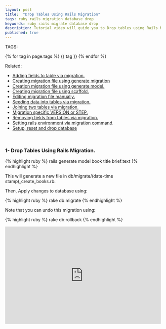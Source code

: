 ```yaml
---
layout: post
title:  "Drop Tables Using Rails Migration"
tags: ruby rails migration database drop 
keywords: ruby rails migrate database drop
description: Tutorial video will guide you to Drop tables using Rails Migration.
published: true
---
```


   TAGS:
   
   {% for tag in page.tags %} {{ tag }} {% endfor %}

Related:
<ul>
<li><a href="/2016/04/28/adding_fields_to_table_via_migration.html">Adding fields to table via migration.</a></li>
<li><a href="/2016/04/28/creating_migrating_file_using_generate_migration.html">Creating migration file using generate migration</a></li>
<li><a href="/2016/04/28/creating_migrating_file_using_generating-_model.html">Creation migration file using generate model.</a></li>
<li><a href="/2016/04/28/creating_migrating_file_using_scaffold.html">Creating migration file using scaffold.</a></li>

<li><a href="/2016/04/28/editing_migration_manually.html">Editing migration file manually.<a></li>
<li><a href="/2016/04/28/seeding_tables_in_migration.html">Seeding data into tables via migration.</a></li>
<li><a href="/2016/04/28/joining_two_tables_via_migration.html">Joining two tables via migration.</a></li>
<li><a href="/2016/04/28/migrating_specific_version_or_step.html">Migration specific VERSION or STEP.</a></li>
<li><a href="/2016/04/28/removing_fields_from_tables_via_migration.html">Removing fields from tables via migration.</a></li>
<li><a href="/2016/04/28/setting_rails_environment_via_migration.html">Setting rails environment via migration command.</a></li>
<li><a href="/2016/04/28/setup_reset_and_drop_database.html">Setup, reset and drop database</a></li>
</ul>

<br>
<h3>1- Drop Tables Using Rails Migration.</h3>

{% highlight ruby %}
rails generate model book title brief:text
{% endhighlight %}

This will generate a new file in db/migrate/(date-time stamp)_create_books.rb.

Then, Apply changes to database using:

{% highlight ruby %}
rake db:migrate
{% endhighlight %}

Note that you can undo this migration using:

{% highlight ruby %}
rake db:rollback
{% endhighlight %}

<iframe width="100%" height="315" src="https://www.youtube.com/embed/fq0fDJ_Tuko" frameborder="0" allowfullscreen></iframe>

